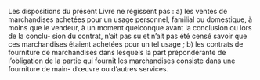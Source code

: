 Les dispositions du présent Livre ne régissent pas :
a) les ventes de marchandises achetées pour un usage personnel, familial ou domestique, à
moins que le vendeur, à un moment quelconque avant la conclusion ou lors de la conclu-
sion du contrat, n’ait pas su et n’ait pas été censé savoir que ces marchandises étaient
achetées pour un tel usage ;
b) les contrats de fourniture de marchandises dans lesquels la part prépondérante de
l’obligation de la partie qui fournit les marchandises consiste dans une fourniture de main-
d’œuvre ou d’autres services.